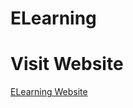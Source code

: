 # ELearning

<H1>Visit Website </H1>

<a href="https://sarveshbait.github.io/ELearning/">ELearning Website</a>
